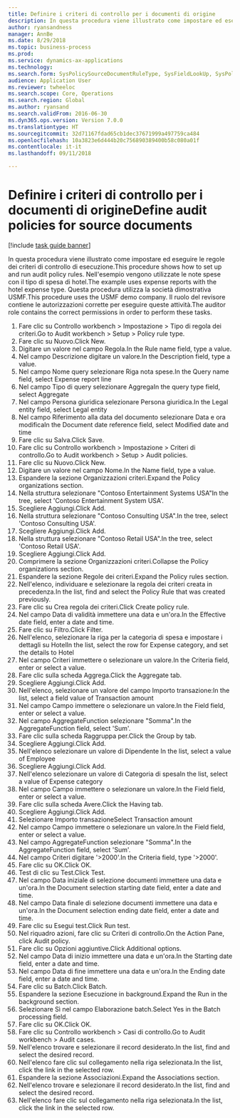 ```yaml
--- 
title: Definire i criteri di controllo per i documenti di origine
description: In questa procedura viene illustrato come impostare ed eseguire le regole dei criteri di controllo di esecuzione.
author: ryansandness
manager: AnnBe
ms.date: 8/29/2018
ms.topic: business-process
ms.prod: 
ms.service: dynamics-ax-applications
ms.technology: 
ms.search.form: SysPolicySourceDocumentRuleType, SysFieldLookUp, SysPolicyListPage, SysPolicy, AuditPolicyRule, SysQueryForm, SysQueryFieldLookUp, AuditPolicyDateSelection, AuditPolicyAdditionalOption, BatchJob, CaseDetail
audience: Application User
ms.reviewer: twheeloc
ms.search.scope: Core, Operations
ms.search.region: Global
ms.author: ryansand
ms.search.validFrom: 2016-06-30
ms.dyn365.ops.version: Version 7.0.0
ms.translationtype: HT
ms.sourcegitcommit: 32d71167fdad65cb1dec37671999a497759ca484
ms.openlocfilehash: 10a3823e6d444b20c756890389400b58c080a01f
ms.contentlocale: it-it
ms.lasthandoff: 09/11/2018

---
```

# <a name="define-audit-policies-for-source-documents"></a><span data-ttu-id="abc87-103">Definire i criteri di controllo per i documenti di origine</span><span class="sxs-lookup"><span data-stu-id="abc87-103">Define audit policies for source documents</span></span>

[!include [task guide banner](../../includes/task-guide-banner.md)]

<span data-ttu-id="abc87-104">In questa procedura viene illustrato come impostare ed eseguire le regole dei criteri di controllo di esecuzione.</span><span class="sxs-lookup"><span data-stu-id="abc87-104">This procedure shows how to set up and run audit policy rules.</span></span> <span data-ttu-id="abc87-105">Nell'esempio vengono utilizzate le note spese con il tipo di spesa di hotel.</span><span class="sxs-lookup"><span data-stu-id="abc87-105">The example uses expense reports with the hotel expense type.</span></span> <span data-ttu-id="abc87-106">Questa procedura utilizza la società dimostrativa USMF.</span><span class="sxs-lookup"><span data-stu-id="abc87-106">This procedure uses the USMF demo company.</span></span> <span data-ttu-id="abc87-107">Il ruolo del revisore contiene le autorizzazioni corrette per eseguire queste attività.</span><span class="sxs-lookup"><span data-stu-id="abc87-107">The auditor role contains the correct permissions in order to perform these tasks.</span></span>

1. <span data-ttu-id="abc87-108">Fare clic su Controllo workbench > Impostazione > Tipo di regola dei criteri.</span><span class="sxs-lookup"><span data-stu-id="abc87-108">Go to Audit workbench > Setup > Policy rule type.</span></span>
2. <span data-ttu-id="abc87-109">Fare clic su Nuovo.</span><span class="sxs-lookup"><span data-stu-id="abc87-109">Click New.</span></span>
3. <span data-ttu-id="abc87-110">Digitare un valore nel campo Regola.</span><span class="sxs-lookup"><span data-stu-id="abc87-110">In the Rule name field, type a value.</span></span>
4. <span data-ttu-id="abc87-111">Nel campo Descrizione digitare un valore.</span><span class="sxs-lookup"><span data-stu-id="abc87-111">In the Description field, type a value.</span></span>
5. <span data-ttu-id="abc87-112">Nel campo Nome query selezionare Riga nota spese.</span><span class="sxs-lookup"><span data-stu-id="abc87-112">In the Query name field, select Expense report line</span></span>
6. <span data-ttu-id="abc87-113">Nel campo Tipo di query selezionare Aggrega</span><span class="sxs-lookup"><span data-stu-id="abc87-113">In the query type field, select Aggregate</span></span>
7. <span data-ttu-id="abc87-114">Nel campo Persona giuridica selezionare Persona giuridica.</span><span class="sxs-lookup"><span data-stu-id="abc87-114">In the Legal entity field, select Legal entity</span></span>
8. <span data-ttu-id="abc87-115">Nel campo Riferimento alla data del documento selezionare Data e ora modifica</span><span class="sxs-lookup"><span data-stu-id="abc87-115">In the Document date reference field, select Modified date and time</span></span>
9. <span data-ttu-id="abc87-116">Fare clic su Salva.</span><span class="sxs-lookup"><span data-stu-id="abc87-116">Click Save.</span></span>
10. <span data-ttu-id="abc87-117">Fare clic su Controllo workbench > Impostazione > Criteri di controllo.</span><span class="sxs-lookup"><span data-stu-id="abc87-117">Go to Audit workbench > Setup > Audit policies.</span></span>
11. <span data-ttu-id="abc87-118">Fare clic su Nuovo.</span><span class="sxs-lookup"><span data-stu-id="abc87-118">Click New.</span></span>
12. <span data-ttu-id="abc87-119">Digitare un valore nel campo Nome.</span><span class="sxs-lookup"><span data-stu-id="abc87-119">In the Name field, type a value.</span></span>
13. <span data-ttu-id="abc87-120">Espandere la sezione Organizzazioni criteri.</span><span class="sxs-lookup"><span data-stu-id="abc87-120">Expand the Policy organizations section.</span></span>
14. <span data-ttu-id="abc87-121">Nella struttura selezionare "Contoso Entertainment Systems USA"</span><span class="sxs-lookup"><span data-stu-id="abc87-121">In the tree, select 'Contoso Entertainment System USA'.</span></span>
15. <span data-ttu-id="abc87-122">Scegliere Aggiungi.</span><span class="sxs-lookup"><span data-stu-id="abc87-122">Click Add.</span></span>
16. <span data-ttu-id="abc87-123">Nella struttura selezionare "Contoso Consulting USA".</span><span class="sxs-lookup"><span data-stu-id="abc87-123">In the tree, select 'Contoso Consulting USA'.</span></span>
17. <span data-ttu-id="abc87-124">Scegliere Aggiungi.</span><span class="sxs-lookup"><span data-stu-id="abc87-124">Click Add.</span></span>
18. <span data-ttu-id="abc87-125">Nella struttura selezionare "Contoso Retail USA".</span><span class="sxs-lookup"><span data-stu-id="abc87-125">In the tree, select 'Contoso Retail USA'.</span></span>
19. <span data-ttu-id="abc87-126">Scegliere Aggiungi.</span><span class="sxs-lookup"><span data-stu-id="abc87-126">Click Add.</span></span>
20. <span data-ttu-id="abc87-127">Comprimere la sezione Organizzazioni criteri.</span><span class="sxs-lookup"><span data-stu-id="abc87-127">Collapse the Policy organizations section.</span></span>
21. <span data-ttu-id="abc87-128">Espandere la sezione Regole dei criteri.</span><span class="sxs-lookup"><span data-stu-id="abc87-128">Expand the Policy rules section.</span></span>
22. <span data-ttu-id="abc87-129">Nell'elenco, individuare e selezionare la regola dei criteri creata in precedenza.</span><span class="sxs-lookup"><span data-stu-id="abc87-129">In the list, find and select the Policy Rule that was created previously.</span></span>
23. <span data-ttu-id="abc87-130">Fare clic su Crea regola dei criteri.</span><span class="sxs-lookup"><span data-stu-id="abc87-130">Click Create policy rule.</span></span>
24. <span data-ttu-id="abc87-131">Nel campo Data di validità immettere una data e un'ora.</span><span class="sxs-lookup"><span data-stu-id="abc87-131">In the Effective date field, enter a date and time.</span></span>
25. <span data-ttu-id="abc87-132">Fare clic su Filtro.</span><span class="sxs-lookup"><span data-stu-id="abc87-132">Click Filter.</span></span>
26. <span data-ttu-id="abc87-133">Nell'elenco, selezionare la riga per la categoria di spesa e impostare i dettagli su Hotel</span><span class="sxs-lookup"><span data-stu-id="abc87-133">In the list, select the row for Expense category, and set the details to Hotel</span></span>
27. <span data-ttu-id="abc87-134">Nel campo Criteri immettere o selezionare un valore.</span><span class="sxs-lookup"><span data-stu-id="abc87-134">In the Criteria field, enter or select a value.</span></span>
28. <span data-ttu-id="abc87-135">Fare clic sulla scheda Aggrega.</span><span class="sxs-lookup"><span data-stu-id="abc87-135">Click the Aggregate tab.</span></span>
29. <span data-ttu-id="abc87-136">Scegliere Aggiungi.</span><span class="sxs-lookup"><span data-stu-id="abc87-136">Click Add.</span></span>
30. <span data-ttu-id="abc87-137">Nell'elenco, selezionare un valore del campo Importo transazione:</span><span class="sxs-lookup"><span data-stu-id="abc87-137">In the list, select a field value of Transaction amount</span></span>
31. <span data-ttu-id="abc87-138">Nel campo Campo immettere o selezionare un valore.</span><span class="sxs-lookup"><span data-stu-id="abc87-138">In the Field field, enter or select a value.</span></span>
32. <span data-ttu-id="abc87-139">Nel campo AggregateFunction selezionare "Somma".</span><span class="sxs-lookup"><span data-stu-id="abc87-139">In the AggregateFunction field, select 'Sum'.</span></span>
33. <span data-ttu-id="abc87-140">Fare clic sulla scheda Raggruppa per.</span><span class="sxs-lookup"><span data-stu-id="abc87-140">Click the Group by tab.</span></span>
34. <span data-ttu-id="abc87-141">Scegliere Aggiungi.</span><span class="sxs-lookup"><span data-stu-id="abc87-141">Click Add.</span></span>
35. <span data-ttu-id="abc87-142">Nell'elenco selezionare un valore di Dipendente </span><span class="sxs-lookup"><span data-stu-id="abc87-142">In the list, select a value of Employee</span></span> 
36. <span data-ttu-id="abc87-143">Scegliere Aggiungi.</span><span class="sxs-lookup"><span data-stu-id="abc87-143">Click Add.</span></span>
37. <span data-ttu-id="abc87-144">Nell'elenco selezionare un valore di Categoria di spesa</span><span class="sxs-lookup"><span data-stu-id="abc87-144">In the list, select a value of Expense category</span></span>
38. <span data-ttu-id="abc87-145">Nel campo Campo immettere o selezionare un valore.</span><span class="sxs-lookup"><span data-stu-id="abc87-145">In the Field field, enter or select a value.</span></span>
39. <span data-ttu-id="abc87-146">Fare clic sulla scheda Avere.</span><span class="sxs-lookup"><span data-stu-id="abc87-146">Click the Having tab.</span></span>
40. <span data-ttu-id="abc87-147">Scegliere Aggiungi.</span><span class="sxs-lookup"><span data-stu-id="abc87-147">Click Add.</span></span>
41. <span data-ttu-id="abc87-148">Selezionare Importo transazione</span><span class="sxs-lookup"><span data-stu-id="abc87-148">Select Transaction amount</span></span>
42. <span data-ttu-id="abc87-149">Nel campo Campo immettere o selezionare un valore.</span><span class="sxs-lookup"><span data-stu-id="abc87-149">In the Field field, enter or select a value.</span></span>
43. <span data-ttu-id="abc87-150">Nel campo AggregateFunction selezionare "Somma".</span><span class="sxs-lookup"><span data-stu-id="abc87-150">In the AggregateFunction field, select 'Sum'.</span></span>
44. <span data-ttu-id="abc87-151">Nel campo Criteri digitare '>2000'.</span><span class="sxs-lookup"><span data-stu-id="abc87-151">In the Criteria field, type '>2000'.</span></span>
45. <span data-ttu-id="abc87-152">Fare clic su OK.</span><span class="sxs-lookup"><span data-stu-id="abc87-152">Click OK.</span></span>
46. <span data-ttu-id="abc87-153">Test di clic su Test.</span><span class="sxs-lookup"><span data-stu-id="abc87-153">Click Test.</span></span>
47. <span data-ttu-id="abc87-154">Nel campo Data iniziale di selezione documenti immettere una data e un'ora.</span><span class="sxs-lookup"><span data-stu-id="abc87-154">In the Document selection starting date field, enter a date and time.</span></span>
48. <span data-ttu-id="abc87-155">Nel campo Data finale di selezione documenti immettere una data e un'ora.</span><span class="sxs-lookup"><span data-stu-id="abc87-155">In the Document selection ending date field, enter a date and time.</span></span>
49. <span data-ttu-id="abc87-156">Fare clic su Esegui test.</span><span class="sxs-lookup"><span data-stu-id="abc87-156">Click Run test.</span></span>
50. <span data-ttu-id="abc87-157">Nel riquadro azioni, fare clic su Criteri di controllo.</span><span class="sxs-lookup"><span data-stu-id="abc87-157">On the Action Pane, click Audit policy.</span></span>
51. <span data-ttu-id="abc87-158">Fare clic su Opzioni aggiuntive.</span><span class="sxs-lookup"><span data-stu-id="abc87-158">Click Additional options.</span></span>
52. <span data-ttu-id="abc87-159">Nel campo Data di inizio immettere una data e un'ora.</span><span class="sxs-lookup"><span data-stu-id="abc87-159">In the Starting date field, enter a date and time.</span></span>
53. <span data-ttu-id="abc87-160">Nel campo Data di fine immettere una data e un'ora.</span><span class="sxs-lookup"><span data-stu-id="abc87-160">In the Ending date field, enter a date and time.</span></span>
54. <span data-ttu-id="abc87-161">Fare clic su Batch.</span><span class="sxs-lookup"><span data-stu-id="abc87-161">Click Batch.</span></span>
55. <span data-ttu-id="abc87-162">Espandere la sezione Esecuzione in background.</span><span class="sxs-lookup"><span data-stu-id="abc87-162">Expand the Run in the background section.</span></span>
56. <span data-ttu-id="abc87-163">Selezionare Sì nel campo Elaborazione batch.</span><span class="sxs-lookup"><span data-stu-id="abc87-163">Select Yes in the Batch processing field.</span></span>
57. <span data-ttu-id="abc87-164">Fare clic su OK.</span><span class="sxs-lookup"><span data-stu-id="abc87-164">Click OK.</span></span>
58. <span data-ttu-id="abc87-165">Fare clic su Controllo workbench > Casi di controllo.</span><span class="sxs-lookup"><span data-stu-id="abc87-165">Go to Audit workbench > Audit cases.</span></span>
59. <span data-ttu-id="abc87-166">Nell'elenco trovare e selezionare il record desiderato.</span><span class="sxs-lookup"><span data-stu-id="abc87-166">In the list, find and select the desired record.</span></span>
60. <span data-ttu-id="abc87-167">Nell'elenco fare clic sul collegamento nella riga selezionata.</span><span class="sxs-lookup"><span data-stu-id="abc87-167">In the list, click the link in the selected row.</span></span>
61. <span data-ttu-id="abc87-168">Espandere la sezione Associazioni.</span><span class="sxs-lookup"><span data-stu-id="abc87-168">Expand the Associations section.</span></span>
62. <span data-ttu-id="abc87-169">Nell'elenco trovare e selezionare il record desiderato.</span><span class="sxs-lookup"><span data-stu-id="abc87-169">In the list, find and select the desired record.</span></span>
63. <span data-ttu-id="abc87-170">Nell'elenco fare clic sul collegamento nella riga selezionata.</span><span class="sxs-lookup"><span data-stu-id="abc87-170">In the list, click the link in the selected row.</span></span>


